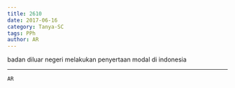 ```yaml
---
title: 2610
date: 2017-06-16
category: Tanya-SC
tags: PPh
author: AR
---
```


badan diluar negeri melakukan penyertaan modal di indonesia

---



`AR`
